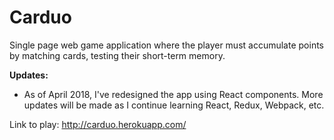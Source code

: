 # Carduo
Single page web game application where the player must accumulate points by matching cards, testing their short-term memory.

**Updates:**

- As of April 2018, I've redesigned the app using React components. More updates will be made as I continue learning React, Redux, Webpack, etc.

Link to play: http://carduo.herokuapp.com/
